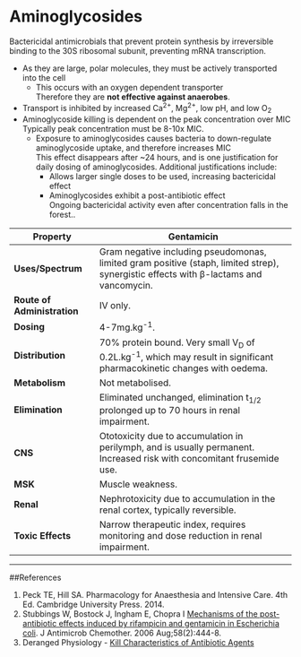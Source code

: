 # Aminoglycosides

Bactericidal antimicrobials that prevent protein synthesis by irreversible binding to the 30S ribosomal subunit, preventing mRNA transcription.

* As they are large, polar molecules, they must be actively transported into the cell
    * This occurs with an oxygen dependent transporter  
    Therefore they are **not effective against anaerobes**.
* Transport is inhibited by increased Ca<sup>2+</sup>, Mg<sup>2+</sup>, low pH, and low O<sub>2</sub>
* Aminoglycoside killing is dependent on the peak concentration over MIC  
Typically peak concentration must be 8-10x MIC.
    * Exposure to aminoglycosides causes bacteria to down-regulate aminoglycoside uptake, and therefore increases MIC  
    This effect disappears after ~24 hours, and is one justification for daily dosing of aminoglycosides. Additional justifications include:
        * Allows larger single doses to be used, increasing bactericidal effect
        * Aminoglycosides exhibit a post-antibiotic effect  
        Ongoing bactericidal activity even after concentration falls in the forest..



|Property|Gentamicin
|--|--|
|**Uses/Spectrum**|Gram negative including pseudomonas, limited gram positive (staph, limited strep), synergistic effects with β-lactams and vancomycin.
|**Route of Administration**|IV only.
|**Dosing**|4-7mg.kg<sup>-1</sup>.
|**Distribution**|70% protein bound. Very small V<sub>D</sub> of 0.2L.kg<sup>-1</sup>, which may result in significant pharmacokinetic changes with oedema.
|**Metabolism**|Not metabolised.
|**Elimination**|Eliminated unchanged, elimination t<sub>1/2</sub> prolonged up to 70 hours in renal impairment.
|**CNS**|Ototoxicity due to accumulation in perilymph, and is usually permanent. Increased risk with concomitant frusemide use.
|**MSK**| Muscle weakness.
|**Renal**|Nephrotoxicity due to accumulation in the renal cortex, typically reversible.
|**Toxic Effects**|Narrow therapeutic index, requires monitoring and dose reduction in renal impairment.

---
##References
1. Peck TE, Hill SA. Pharmacology for Anaesthesia and Intensive Care. 4th Ed. Cambridge University Press. 2014. 
2. Stubbings W, Bostock J, Ingham E, Chopra I [Mechanisms of the post-antibiotic 
effects induced by rifampicin and gentamicin in Escherichia coli](https://www.ncbi.nlm.nih.gov/pubmed/16735423). J Antimicrob
Chemother. 2006 Aug;58(2):444-8.
3. Deranged Physiology - [Kill Characteristics of Antibiotic Agents](http://www.derangedphysiology.com/main/required-reading/infectious-diseases-antibiotics-and-sepsis/Chapter%202.1.4/kill-characteristics-antibiotic-agents)